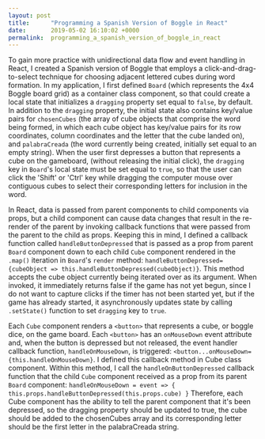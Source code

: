 ```yaml
---
layout: post
title:      "Programming a Spanish Version of Boggle in React"
date:       2019-05-02 16:10:02 +0000
permalink:  programming_a_spanish_version_of_boggle_in_react
---
```



To gain more practice with unidirectional data flow and event handling in React, I created a Spanish version of Boggle that employs a click-and-drag-to-select technique for choosing adjacent lettered cubes during word formation. In my application, I first defined `Board` (which represents the 4x4 Boggle board grid) as a container class component, so that could create a  local state that initializes a `dragging` property set equal to `false`, by default. In addition to the `dragging` property, the initial state also contains key/value pairs for `chosenCubes` (the array of cube objects that comprise the word being formed, in which each cube object has key/value pairs for its row coordinates, column coordinates and the letter that the cube landed on), and `palabraCreada` (the word currently being created, initially set equal to an empty string). When the user first depresses a button that represents a cube on the gameboard, (without releasing the initial click), the `dragging` key in `Board`'s local state must be set equal to `true`, so that the user can click the 'Shift' or 'Ctrl' key while dragging the computer mouse over contiguous cubes to select their corresponding letters for inclusion in the word. 

In React, data is passed from parent components to child components via props, but a child component can cause data changes that result in the re-render of the parent by invoking callback functions that were passed from the parent to the child as props. Keeping this in mind, I defined a callback function called `handleButtonDepressed` that is passed as a prop from parent `Board` component down to each child `Cube` component rendered in the `.map()` iteration in `Board`'s `render` method: `handleButtonDepressed={cubeObject => this.handleButtonDepressed(cubeObject)}`. This method accepts the cube object currently being iterated over as its argument. When invoked,  it immediately returns false if the game has not yet begun, since I do not want to capture clicks if the timer has not been started yet, but if the game has already started, it asynchronously updates state by calling `.setState()` function to set `dragging` key to `true`. 

Each `Cube` component renders a `<button>` that represents a cube, or boggle dice, on the game board. Each `<button>` has an `onMouseDown` event attribute and, when the button is depressed but not released, the event handler callback function, `handleOnMouseDown`, is triggered: `<button...onMouseDown={this.handleOnMouseDown}`. I defined this callback method in Cube class component. Within this method, I call the `handleOnButtonDepressed` callback function that the child `Cube` component received as a prop from its parent `Board` component: `handleOnMouseDown = event => { this.props.handleButtonDepressed(this.props.cube) }` Therefore, each Cube component has the ability to tell the parent component that it's been depressed, so the dragging property should be updated to true, the cube should be added to the chosenCubes array and its corresponding letter should be the first letter in the palabraCreada string.



